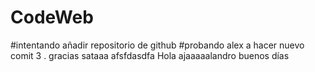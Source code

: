 # CodeWeb
#intentando añadir repositorio de github
#probando alex a hacer nuevo comit 3 . gracias sataaa   afsfdasdfa
Hola ajaaaaalandro
buenos días 

